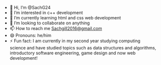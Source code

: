 - 👋 Hi, I’m @SachG24
- 👀 I’m interested in c++ development
- 🌱 I’m currently learning html and css web development
- 💞️ I’m looking to collaborate on anything
- 📫 How to reach me Sachgill2016@gmail.com
- 😄 Pronouns: he/him
- ⚡ Fun fact: I am currently in my second year studying computing science and have studied topics such as data structures and algorithms, introductory software engineering, game design and now web development!

<!---
SachG24/SachG24 is a ✨ special ✨ repository because its `README.md` (this file) appears on your GitHub profile.
You can click the Preview link to take a look at your changes.
--->
